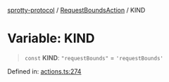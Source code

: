 
[sprotty-protocol](../globals) / [RequestBoundsAction](../Namespace.RequestBoundsAction) / KIND

# Variable: KIND

> `const` **KIND**: `"requestBounds"` = `'requestBounds'`

Defined in: [actions.ts:274](https://github.com/eclipse-sprotty/sprotty/blob/f9b2433481cc27a1ac0c92d525a92039ae7f6c76/packages/sprotty-protocol/src/actions.ts#L274)
